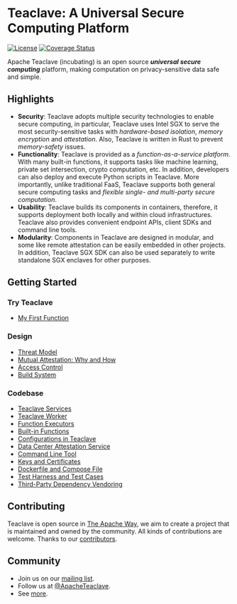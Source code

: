 # Teaclave: A Universal Secure Computing Platform

[![License](https://img.shields.io/badge/license-Apache-green.svg)](LICENSE)
[![Coverage Status](https://coveralls.io/repos/github/apache/incubator-teaclave/badge.svg?branch=master)](https://coveralls.io/github/apache/incubator-teaclave?branch=master)

Apache Teaclave (incubating) is an open source ***universal secure computing***
platform, making computation on privacy-sensitive data safe and simple.

## Highlights

- **Security**:
  Teaclave adopts multiple security technologies to enable secure computing, in
  particular, Teaclave uses Intel SGX to serve the most security-sensitive tasks
  with *hardware-based isolation*, *memory encryption* and *attestation*.
  Also, Teaclave is written in Rust to prevent *memory-safety* issues.
- **Functionality**:
  Teaclave is provided as a *function-as-a-service platform*. With many built-in
  functions, it supports tasks like machine learning, private set intersection,
  crypto computation, etc. In addition, developers can also deploy and execute
  Python scripts in Teaclave. More importantly, unlike traditional FaaS,
  Teaclave supports both general secure computing tasks and *flexible
  single- and multi-party secure computation*.
- **Usability**:
  Teaclave builds its components in containers, therefore, it supports
  deployment both locally and within cloud infrastructures. Teaclave also
  provides convenient endpoint APIs, client SDKs and command line tools.
- **Modularity**:
  Components in Teaclave are designed in modular, and some like remote
  attestation can be easily embedded in other projects. In addition, Teaclave
  SGX SDK can also be used separately to write standalone SGX enclaves for other
  purposes.

## Getting Started

### Try Teaclave

- [My First Function](docs/my-first-function.md)

### Design

- [Threat Model](docs/threat-model.md)
- [Mutual Attestation: Why and How](docs/mutual-attestation.md)
- [Access Control](docs/access-control.md)
- [Build System](docs/build-system.md)

### Codebase

- [Teaclave Services](services)
- [Teaclave Worker](worker)
- [Function Executors](executor)
- [Built-in Functions](function)
- [Configurations in Teaclave](config)
- [Data Center Attestation Service](dcap)
- [Command Line Tool](cli)
- [Keys and Certificates](keys)
- [Dockerfile and Compose File](docker)
- [Test Harness and Test Cases](tests)
- [Third-Party Dependency Vendoring](third_party)

## Contributing

Teaclave is open source in [The Apache Way](https://www.apache.org/theapacheway/),
we aim to create a project that is maintained and owned by the community. All
kinds of contributions are welcome. Thanks to our [contributors](CONTRIBUTORS.md).

## Community

- Join us on our [mailing list](https://lists.apache.org/list.html?dev@teaclave.apache.org).
- Follow us at [@ApacheTeaclave](https://twitter.com/ApacheTeaclave).
- See [more](COMMUNITY.md).
